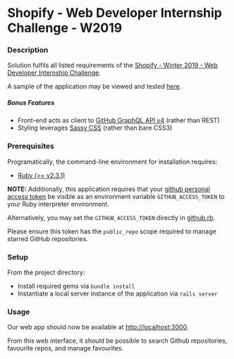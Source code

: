 # Shopify - Web Developer Internship Challenge - W2019

### Description

Solution fulfils all listed requirements of the [Shopify - Winter 2019 - Web Developer Internship Challenge](https://drive.google.com/file/d/1m99bOQvewIpx0POBtGwFayZqcpiM5cXP/view).

A sample of the application may be viewed and tested [here](https://peaceful-shore-72518.herokuapp.com/).

##### Bonus Features

  * Front-end acts as client to [GitHub GraphQL API v4](https://developer.github.com/v4/) (rather than REST)
  * Styling leverages [Sassy CSS](http://sass-lang.com/documentation/file.SASS_REFERENCE.html#syntax) (rather than bare CSS3)

### Prerequisites

Programatically, the command-line environment for installation requires:

  * [Ruby (>= v2.3.1)](https://www.ruby-lang.org/en/documentation/installation/)

**NOTE:** Additionally, this application requires that your [github personal access token](https://help.github.com/articles/creating-a-personal-access-token-for-the-command-line/) be visible as an environment variable `GITHUB_ACCESS_TOKEN` to your Ruby interpreter environment. 

Alternatively, you may set the `GITHUB_ACCESS_TOKEN` directly in [github.rb](lib/github.rb).

Please ensure this token has the `public_repo` scope required to manage starred GitHub repositories.

### Setup

From the project directory:

* Install required gems via `bundle install`
* Instantiate a local server instance of the application via `rails server`

### Usage

Our web app should now be available at [http://localhost:3000](http://localhost:3000).

From this web interface, it should be possible to search Github repositories, favourite repos, and manage favourites.
